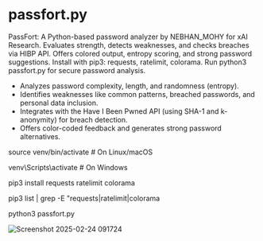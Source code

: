 # passfort.py
PassFort: A Python-based password analyzer by NEBHAN_MOHY for xAI Research. Evaluates strength, detects weaknesses, and checks breaches via HIBP API. Offers colored output, entropy scoring, and strong password suggestions. Install with pip3: requests, ratelimit, colorama. Run python3 passfort.py for secure password analysis.

- Analyzes password complexity, length, and randomness (entropy).
- Identifies weaknesses like common patterns, breached passwords, and personal data inclusion.
- Integrates with the Have I Been Pwned API (using SHA-1 and k-anonymity) for breach detection.
- Offers color-coded feedback and generates strong password alternatives.

source venv/bin/activate  # On Linux/macOS

venv\Scripts\activate     # On Windows

pip3 install requests ratelimit colorama

pip3 list | grep -E "requests|ratelimit|colorama

python3 passfort.py

  ![Screenshot 2025-02-24 091724](https://github.com/user-attachments/assets/77898414-67a6-4a48-9991-2f481be59174)
